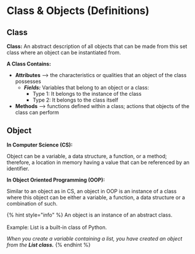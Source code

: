 # Class & Objects (Definitions)

## Class

**Class:** An abstract description of all objects that can be made from this set class where an object can be instantiated from.

**A Class Contains:**&#x20;

* **Attributes** --> the characteristics or qualities that an object of the class possesses
  * _**Fields:**_ Variables that belong to an object or a class:
    * Type 1: It belongs to the instance of the class
    * Type 2: It belongs to the class itself
* **Methods** --> functions defined within a class; actions that objects of the class can perform

## Object

**In Computer Science (CS):**

Object can be a variable, a data structure, a function, or a method; therefore, a location in memory having a value that can be referenced by an identifier.

**In Object Oriented Programming (OOP):**

Similar to an object as in CS, an object in OOP is an instance of a class where this object can be either a variable, a function, a data structure or a combination of such.

{% hint style="info" %}
An object is an instance of an abstract class.\
\
Example: List is a built-in class of Python.

_When you create a variable containing a list, you have created an object from the **List class.**_
{% endhint %}
